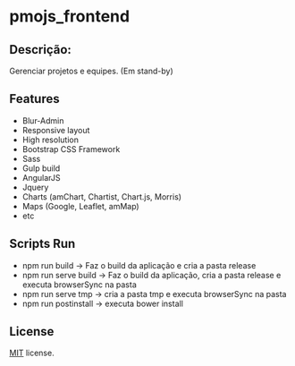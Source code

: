 # pmojs_frontend

## Descrição:
Gerenciar projetos e equipes. (Em stand-by)

## Features
* Blur-Admin
* Responsive layout
* High resolution
* Bootstrap CSS Framework
* Sass
* Gulp build
* AngularJS
* Jquery
* Charts (amChart, Chartist, Chart.js, Morris)
* Maps (Google, Leaflet, amMap)
* etc

## Scripts Run
* npm run build -> Faz o build da aplicação e cria a pasta release
* npm run serve build -> Faz o build da aplicação, cria a pasta release e executa browserSync na pasta
* npm run serve tmp -> cria a pasta tmp e executa browserSync na pasta
* npm run postinstall -> executa bower install


License
-------------
<a href=/LICENSE.txt target="_blank">MIT</a> license.
